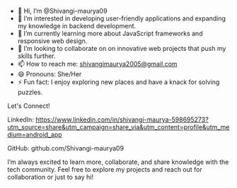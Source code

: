 - 👋 Hi, I’m @Shivangi-maurya09
- 👀 I’m interested in developing user-friendly applications and expanding my knowledge in backend development.
- 🌱 I’m currently learning  more about JavaScript frameworks and responsive web design.
- 💞️ I’m looking to collaborate on on innovative web projects that push my skills further.
- 📫 How to reach me:  shivangimaurya2005@gmail.com
- 😄 Pronouns: She/Her
- ⚡ Fun fact: I enjoy exploring new places and have a knack for solving puzzles.

Let's Connect!

LinkedIn: https://www.linkedin.com/in/shivangi-maurya-598695273?utm_source=share&utm_campaign=share_via&utm_content=profile&utm_medium=android_app

GitHub: github.com/Shivangi-maurya09

I’m always excited to learn more, collaborate, and share knowledge with the tech community. Feel free to explore my projects and reach out for collaboration or just to say hi!
